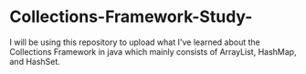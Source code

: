# Collections-Framework-Study-
I will be using this repository to upload what I've learned about the Collections Framework in java which mainly consists of ArrayList, HashMap, and HashSet.
